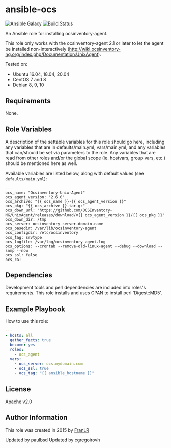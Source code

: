 ansible-ocs
=========

[![Ansible Galaxy](https://img.shields.io/badge/galaxy-franlr--ocs-blue.svg)](https://galaxy.ansible.com/list#/roles/4468)
[![Build Status](https://travis-ci.com/OCSInventory-NG/Ansible-Role-For-UnixAgent.svg?branch=master)](https://travis-ci.com/OCSInventory-NG/Ansible-Role-For-UnixAgent)


An Ansible role for installing ocsinventory-agent.

This role only works with the ocsinventory-agent 2.1 or later to let the agent be installed non-interactively (http://wiki.ocsinventory-ng.org/index.php/Documentation:UnixAgent).

Tested on:
- Ubuntu 16.04, 18.04, 20.04
- CentOS 7 and 8
- Debian 8, 9, 10

Requirements
------------

None.

Role Variables
--------------

A description of the settable variables for this role should go here, including any variables that are in defaults/main.yml, vars/main.yml, and any variables that can/should be set via parameters to the role. Any variables that are read from other roles and/or the global scope (ie. hostvars, group vars, etc.) should be mentioned here as well.

Available variables are listed below, along with default values (see `defaults/main.yml`):

```
---
ocs_name: "Ocsinventory-Unix-Agent"
ocs_agent_version: "2.6.0"
ocs_archive: "{{ ocs_name }}-{{ ocs_agent_version }}"
ocs_pkg: "{{ ocs_archive }}.tar.gz"
ocs_down_url: "https://github.com/OCSInventory-NG/UnixAgent/releases/download/v{{ ocs_agent_version }}/{{ ocs_pkg }}"
ocs_down_dir: /tmp
ocs_server: ocsinventory-server.domain.name
ocs_basedir: /var/lib/ocsinventory-agent
ocs_configdir: /etc/ocsinventory
ocs_tag: srvtype
ocs_logfile: /var/log/ocsinventory-agent.log
ocs_options: --crontab --remove-old-linux-agent --debug --download --snmp --now
ocs_ssl: false
ocs_ca:
```

Dependencies
------------

Development tools and perl dependencies are included into roles's requirements. This role installs and uses CPAN to install perl 'Digest::MD5'.

Example Playbook
----------------

How to use this role:

``` yml
---
- hosts: all
  gather_facts: true
  become: yes
  roles:
    - ocs_agent
  vars:
    - ocs_server: ocs.mydomain.com
    - ocs_ssl: true
    - ocs_tag: "{{ ansible_hostname }}"
```

License
-------

Apache v2.0

Author Information
------------------

This role was created in 2015 by [FranLR](https://github.com/franlr/)

Updated by paulbsd
Updated by cgregoirovh
